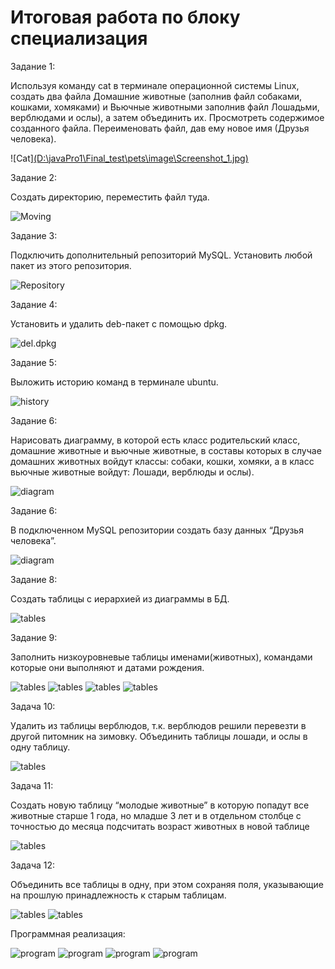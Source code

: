 ﻿# Итоговая работа по блоку специализация


Задание 1:

Используя команду cat в терминале операционной системы Linux, создать два файла Домашние животные (заполнив файл собаками, кошками, хомяками) и Вьючные животными заполнив файл Лошадьми, верблюдами и ослы), а затем объединить их. Просмотреть содержимое созданного файла. Переименовать файл, дав ему новое имя (Друзья человека).

![Cat][(D:\javaPro1\Final_test\pets\image\Screenshot_1.jpg)](https://github.com/GTrainee12/Final_test/blob/main/pets/image)


Задание 2:

Создать директорию, переместить файл туда.

![Moving](D:\javaPro1\Final_test\pets\image\Screenshot_2.jpg)

Задание 3:

Подключить дополнительный репозиторий MySQL. Установить любой пакет из этого репозитория.

![Repository](D:\javaPro1\Final_test\pets\image\Screenshot_3.jpg)

Задание 4:

Установить и удалить deb-пакет с помощью dpkg.

![del.dpkg](D:\javaPro1\Final_test\pets\image\Screenshot_4.jpg)

Задание 5:

Выложить историю команд в терминале ubuntu.

![history](D:\javaPro1\Final_test\pets\image\Screenshot_5.jpg)

Задание 6:

Нарисовать диаграмму, в которой есть класс родительский класс, домашние животные и вьючные животные, в составы которых в случае домашних животных войдут классы: собаки, кошки, хомяки, а в класс вьючные животные войдут: Лошади, верблюды и ослы).

![diagram](D:\javaPro1\Final_test\pets\image\Friends.jpg)

Задание 6:

В подключенном MySQL репозитории создать базу данных “Друзья человека”.

![diagram](D:\javaPro1\Final_test\pets\image\Screenshot_6.jpg)

Задание 8:

Создать таблицы с иерархией из диаграммы в БД.

![tables](D:\javaPro1\Final_test\pets\image\Screenshot_8.jpg)

Задание 9:

Заполнить низкоуровневые таблицы именами(животных), командами которые они выполняют и датами рождения.

![tables](D:\javaPro1\Final_test\pets\image\Screenshot_9.jpg)
![tables](D:\javaPro1\Final_test\pets\image\Screenshot_10.jpg)
![tables](D:\javaPro1\Final_test\pets\image\Screenshot_11.jpg)
![tables](D:\javaPro1\Final_test\pets\image\Screenshot_12.jpg)

Задача 10:

Удалить из таблицы верблюдов, т.к. верблюдов решили перевезти в другой питомник на зимовку.
Объединить таблицы лошади, и ослы в одну таблицу.

![tables](D:\javaPro1\Final_test\pets\image\Screenshot_13.jpg)

Задача 11:

Создать новую таблицу “молодые животные” в которую попадут все животные старше 1 года, но младше 3 лет и в отдельном столбце с точностью до месяца подсчитать возраст животных в новой таблице

![tables](D:\javaPro1\Final_test\pets\image\Screenshot_14.jpg)

Задача 12:

Объединить все таблицы в одну, при этом сохраняя поля, указывающие на прошлую принадлежность к старым таблицам.

![tables](D:\javaPro1\Final_test\pets\image\Screenshot_15.jpg)
![tables](D:\javaPro1\Final_test\pets\image\Screenshot_7.jpg)


Программная реализация:


![program](D:\javaPro1\Final_test\pets\image\Screenshot_16.jpg)
![program](D:\javaPro1\Final_test\pets\image\Screenshot_17.jpg)
![program](D:\javaPro1\Final_test\pets\image\Screenshot_18.jpg)
![program](D:\javaPro1\Final_test\pets\image\Screenshot_19.jpg)
